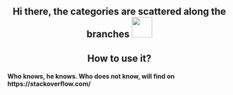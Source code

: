 <h2 align="center">Hi there, the categories are scattered along the branches <img src="https://github.com/CuriosityDS/More-gifs/blob/I'm-definitely-a-programmer/hacker-pc.gif" height="46"/> </h2> 
<h2 align="center">How to use it?</h2> 
<h4> Who knows, he knows. Who does not know, will find on https://stackoverflow.com/ </h4> 
